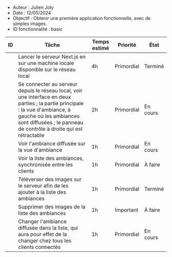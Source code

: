 -   Auteur : Julien Joly
-   Date : 12/05/2024
-   Objectif : Obtenir une première application fonctionnelle, avec de simples images.
-   ID fonctionnalité : basic

| ID  | Tâche                                                                                                                                                                                                                         | Temps estimé | Priorité   | État     |
| --- | ----------------------------------------------------------------------------------------------------------------------------------------------------------------------------------------------------------------------------- | ------------ | ---------- | -------- |
|     | Lancer le serveur Next.js en sur une machine locale disponible sur le réseau local                                                                                                                                            | 4h           | Primordial | Terminé  |
|     | Se connecter au serveur depuis le réseau local, voir une interface en deux parties ; la partie principale : la vue d'ambiance, à gauche où les ambiances sont diffusées ; le panneau de contrôle à droite qui est rétractable | 2h           | Primordial | En cours |
|     | Voir l'ambiance diffusée sur la vue d'ambiance                                                                                                                                                                                | 1h           | Primordial | En cours |
|     | Voir la liste des ambiances, synchronisée entre les clients                                                                                                                                                                   | 1h           | Primordial | À faire  |
|     | Téléverser des images sur le serveur afin de les ajouter à la liste des ambiances                                                                                                                                             | 1h           | Primordial | Terminé  |
|     | Supprimer des images de la liste des ambiances                                                                                                                                                                                | 1h           | Important  | À faire  |
|     | Changer l'ambiance diffusée dans la liste, qui aura pour effet de la changer chez tous les clients connectés                                                                                                                  | 1h           | Primordial | En cours |
